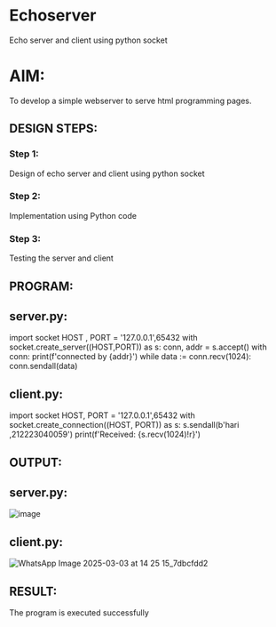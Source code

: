 # Echoserver
Echo server and client using python socket

# AIM:

To develop a simple webserver to serve html programming pages.

## DESIGN STEPS:

### Step 1:

Design of echo server and client using python socket

### Step 2:

Implementation using Python code

### Step 3:

Testing the server and client 

## PROGRAM:
## server.py:

import socket
HOST , PORT = '127.0.0.1',65432
with socket.create_server((HOST,PORT)) as s:
    conn, addr = s.accept()
    with conn:
        print(f'connected by {addr}')
        while data := conn.recv(1024):
            conn.sendall(data)

## client.py:

import socket
HOST, PORT = '127.0.0.1',65432
with socket.create_connection((HOST, PORT)) as s:
    s.sendall(b'hari ,212223040059')
    print(f'Received: {s.recv(1024)!r}')


## OUTPUT:
## server.py:
![image](https://github.com/user-attachments/assets/4fc36e6d-78ef-428c-a18c-05b765aef98d)

## client.py:
![WhatsApp Image 2025-03-03 at 14 25 15_7dbcfdd2](https://github.com/user-attachments/assets/0b5a2a52-1a12-4ee8-99a1-b7d037ebecf5)

## RESULT:
The program is executed successfully
